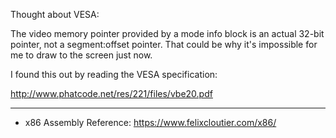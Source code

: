 Thought about VESA:

The video memory pointer provided by a mode info block is an actual 32-bit pointer, not a segment:offset pointer.
That could be why it's impossible for me to draw to the screen just now.

I found this out by reading the VESA specification:

http://www.phatcode.net/res/221/files/vbe20.pdf


---

- x86 Assembly Reference: https://www.felixcloutier.com/x86/

